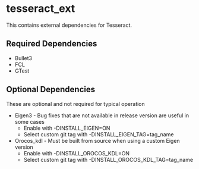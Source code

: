 # tesseract_ext
This contains external dependencies for Tesseract.

## Required Dependencies
* Bullet3
* FCL
* GTest

## Optional Dependencies
These are optional and not required for typical operation
* Eigen3 - Bug fixes that are not available in release version are useful in some cases
  * Enable with -DINSTALL_EIGEN=ON
  * Select custom git tag with -DINSTALL_EIGEN_TAG=tag_name
* Orocos_kdl - Must be built from source when using a custom Eigen version
  * Enable with -DINSTALL_OROCOS_KDL=ON
  * Select custom git tag with -DINSTALL_OROCOS_KDL_TAG=tag_name
